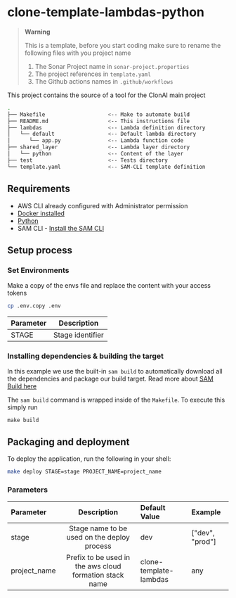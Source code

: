 # clone-template-lambdas-python

> **Warning**
>
> This is a template, before you start coding make sure to rename the following files with you project name
>
> 1. The Sonar Project name in ```sonar-project.properties```
> 1. The project references in ```template.yaml```
> 1. The Github actions names in ```.github/workflows```

This project contains the source of a tool for the ClonAI main project

```bash
.
├── Makefile                    <-- Make to automate build
├── README.md                   <-- This instructions file
├── lambdas                     <-- Lambda definition directory
│   └── default                 <-- Default lambda directory
│      └── app.py               <-- Lambda function code
├── shared_layer                <-- Lambda layer directory
│   └── python                  <-- Content of the layer
├── test                        <-- Tests directory
└── template.yaml               <-- SAM-CLI template definition
```

## Requirements

* AWS CLI already configured with Administrator permission
* [Docker installed](https://www.docker.com/community-edition)
* [Python](https://www.python.org/)
* SAM CLI - [Install the SAM CLI](https://docs.aws.amazon.com/serverless-application-model/latest/developerguide/serverless-sam-cli-install.html)

## Setup process

### Set Environments

Make a copy of the envs file and replace the content with your access tokens

```bash
cp .env.copy .env
```

|Parameter|Description|
| - | - |
|STAGE|Stage identifier|

### Installing dependencies & building the target

In this example we use the built-in `sam build` to automatically download all the dependencies and package our build target.
Read more about [SAM Build here](https://docs.aws.amazon.com/serverless-application-model/latest/developerguide/sam-cli-command-reference-sam-build.html)

The `sam build` command is wrapped inside of the `Makefile`. To execute this simply run

```shell
make build
```

## Packaging and deployment

To deploy the application, run the following in your shell:

```bash
make deploy STAGE=stage PROJECT_NAME=project_name
```

### Parameters

|Parameter|Description|Default Value|Example
| :-|:-:| :- | :- |
|stage|Stage name to be used on the deploy process|dev|["dev", "prod"]
|project_name|Prefix to be used in the aws cloud formation stack name|clone-template-lambdas|any|
